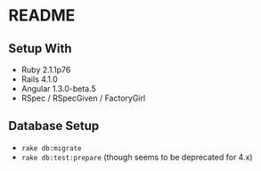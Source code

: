 # README

## Setup With

- Ruby 2.1.1p76
- Rails 4.1.0
- Angular 1.3.0-beta.5
- RSpec / RSpecGiven / FactoryGirl

## Database Setup

- `rake db:migrate`
- `rake db:test:prepare` (though seems to be deprecated for 4.x)
